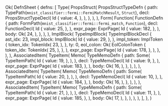 Ok(
    DefnSheet {
        defns: [
            Type(
                PropsStruct(
                    PropsStructTypeDefn {
                        path: TypePath(`mnist_classifier::fermi::FermiMatchResult`, `Struct`),
                        decl: PropsStructTypeDecl(
                            Id {
                                value: 4,
                            },
                        ),
                    },
                ),
            ),
            Form(
                Function(
                    FunctionDefn {
                        path: FormPath(`mnist_classifier::fermi::fermi_match`, `Function`),
                        decl: FunctionDecl(
                            Id {
                                value: 25,
                            },
                        ),
                        expr_page: ExprPage(
                            Id {
                                value: 182,
                            },
                        ),
                        body: Ok(
                            24,
                        ),
                    },
                ),
            ),
            ImplBlock(
                TypeImplBlock(
                    TypeImplBlockDecl {
                        ast_idx: 23,
                        impl_block: ImplBlock(
                            Id {
                                value: 29,
                            },
                        ),
                        impl_token: ImplToken {
                            token_idx: TokenIdx(
                                23,
                            ),
                        },
                        ty: 0,
                        eol_colon: Ok(
                            EolColonToken {
                                token_idx: TokenIdx(
                                    25,
                                ),
                            },
                        ),
                        expr_page: ExprPage(
                            Id {
                                value: 178,
                            },
                        ),
                    },
                ),
            ),
            AssociatedItem(
                TypeItem(
                    Memo(
                        TypeMemoDefn {
                            path: Some(
                                TypeItemPath(
                                    Id {
                                        value: 19,
                                    },
                                ),
                            ),
                            decl: TypeMemoDecl(
                                Id {
                                    value: 9,
                                },
                            ),
                            expr_page: ExprPage(
                                Id {
                                    value: 183,
                                },
                            ),
                            body: Ok(
                                16,
                            ),
                        },
                    ),
                ),
            ),
            AssociatedItem(
                TypeItem(
                    Memo(
                        TypeMemoDefn {
                            path: Some(
                                TypeItemPath(
                                    Id {
                                        value: 20,
                                    },
                                ),
                            ),
                            decl: TypeMemoDecl(
                                Id {
                                    value: 10,
                                },
                            ),
                            expr_page: ExprPage(
                                Id {
                                    value: 184,
                                },
                            ),
                            body: Ok(
                                16,
                            ),
                        },
                    ),
                ),
            ),
            AssociatedItem(
                TypeItem(
                    Memo(
                        TypeMemoDefn {
                            path: Some(
                                TypeItemPath(
                                    Id {
                                        value: 21,
                                    },
                                ),
                            ),
                            decl: TypeMemoDecl(
                                Id {
                                    value: 11,
                                },
                            ),
                            expr_page: ExprPage(
                                Id {
                                    value: 185,
                                },
                            ),
                            body: Ok(
                                17,
                            ),
                        },
                    ),
                ),
            ),
        ],
    },
)
